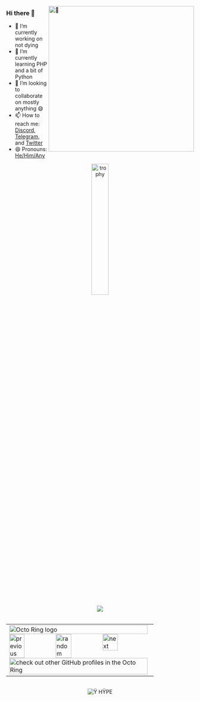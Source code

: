 <div dir="Welcome to my GitHub"></div>
<div height="5'8" dir="141 lb" style="cool" title="If you are using inspect element RN, why?"></div>

<!--CMD stats on the right of the screen (messy because NO ONE will ever se this code any way-->
<p>
<a href="#"><img align="right" width="390" alt="🦑" src="https://metrics.lecoq.io/Cool-ShowTTV?template=classic&base.hireable=true&repositories.skipped=Cool-ShowTTV&isocalendar=1&languages=1&lines=1&fortune=1&tweets=1&achievements=1&code=1&base=header%2C%20activity%2C%20community%2C%20repositories%2C%20metadata&base.indepth=false&base.hireable=true&base.skip=false&isocalendar=false&isocalendar.duration=half-year&languages=false&languages.skipped=Cool-ShowTTV&languages.limit=8&languages.threshold=0%25&languages.other=false&languages.colors=github&languages.sections=most-used&languages.indepth=false&languages.analysis.timeout=15&languages.analysis.timeout.repositories=7.5&languages.categories=markup%2C%20programming&languages.recent.categories=markup%2C%20programming&languages.recent.load=300&languages.recent.days=14&lines=false&lines.skipped=Cool-ShowTTV&lines.sections=base&lines.repositories.limit=4&lines.history.limit=1&achievements=false&achievements.threshold=C&achievements.secrets=true&achievements.display=detailed&achievements.limit=0&code=false&code.lines=12&code.load=400&code.days=3&code.visibility=public&code.skipped=Cool-showTTV&tweets=false&tweets.user=cool_showttv&tweets.attachments=true&tweets.limit=1&fortune=false&config.timezone=America%2FNew_York">
</a>
</p>

<!--Left side of the screen info and stats-->
<div align="left" width="390">
    <h3 id="hi-there-">Hi there 👋</h3>
    <ul>
        <li>🔭 I’m currently working on not dying</li>
        <li>🌱 I’m currently learning PHP and a bit of Python</li>
        <li>👯 I’m looking to collaborate on mostly anything 😄</li>
        <li>📫 How to reach me: <a href="https://www.discord.com/users/687396215909908551" title="Cool_Show">Discord</a>, <a href="https://t.me/Cool_ShowTTV" title="@Cool_ShowTTV">Telegram</a>, and <a href="https://twitter.com/Cool_ShowTTV" title="@Cool_ShowTTV">Twitter</a></li>
        <li>😄 Pronouns: <a href="https://en.pronouns.page/@Cool_Show" title="pronouns.page link">He/Him/Any</a></li>
    </ul>
</div>
  
<div align="center" title="Well hello there! Did you know that a shrimp's heart is in its head?" width="390">
  <p><a href="https://github.com/ryo-ma/github-profile-trophy"><img src="https://github-profile-trophy.vercel.app/?username=cool-showttv&amp;theme=onedark&column=3" alt="trophy" width="30%" title=")"></a>
</div>

<!--
 Fun fact: I hate my self :) :)
-->

<div align="center">
    <a href="https://github.com/antonkomarev/github-profile-views-counter">
        <img src="https://komarev.com/ghpvc/?username=Cool-ShowTTV&style=for-the-badge">
    </a>
    <br>
    <!--<a href="https://github.com/biancarosa/lastfm-last-played">
        <img src="https://img.shields.io/endpoint?color=red&amp;url=https://lastfm-last-played.biancarosa.com.br/Cool_Show/latest-song?format=shields.io&amp;style=for-the-badge&amp" alt="Last.FM Last Played Song">
    </a>-->
    <br>
    <table><tbody><tr><td><a href="https://octo-ring.com/"><img src="https://octo-ring.com/static/img/widget/top.png" width="99%" alt="Octo Ring logo" align="top"></a><br><a href="https://octo-ring.com/p/Cool-ShowTTV/prev"><img src="https://octo-ring.com/static/img/widget/prev.png" width="33%" alt="previous" align="top" title="previous profile"></a><a href="https://octo-ring.com/p/Cool-ShowTTV/random"><img src="https://octo-ring.com/static/img/widget/random.png" width="33%" alt="random" align="top" title="random profile"></a><a href="https://octo-ring.com/p/Cool-ShowTTV/next"><img src="https://octo-ring.com/static/img/widget/next.png" width="33%" alt="next" align="top" title="next profile"></a><br><a href="https://octo-ring.com/"><img src="https://octo-ring.com/static/img/widget/bottom.png" width="99%" alt="check out other GitHub profiles in the Octo Ring" align="top"></a></td></tr></tbody></table>
    <br>
    <img src="https://hit.yhype.me/github/profile?user_id=22648256" alt="Ÿ HŸPE">
</div>

